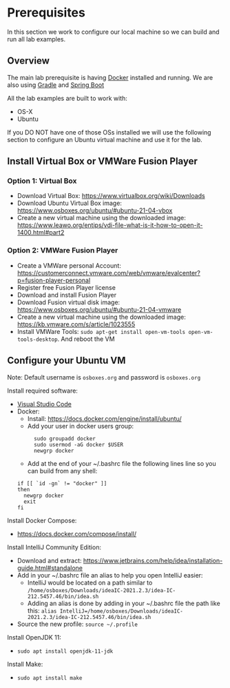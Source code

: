 # Prerequisites

In this section we work to configure our local machine so we can build and run all lab examples.

## Overview
The main lab prerequisite is having [Docker](https://www.docker.com/) installed and running. 
We are also using [Gradle](https://gradle.org/) and [Spring Boot](https://gradle.org/)

All the lab examples are built to work with:
* OS-X
* Ubuntu

If you DO NOT have one of those OSs installed we will use the following section to configure an Ubuntu virtual machine and use it for the lab.

## Install Virtual Box or VMWare Fusion Player

### Option 1: Virtual Box
* Download Virtual Box: https://www.virtualbox.org/wiki/Downloads
* Download Ubuntu Virtual Box image: https://www.osboxes.org/ubuntu/#ubuntu-21-04-vbox
* Create a new virtual machine using the downloaded image: https://www.leawo.org/entips/vdi-file-what-is-it-how-to-open-it-1400.html#part2


### Option 2: VMWare Fusion Player

* Create a VMWare personal Account: https://customerconnect.vmware.com/web/vmware/evalcenter?p=fusion-player-personal
* Register free Fusion Player license
* Download and install Fusion Player 
* Download Fusion virtual disk image: https://www.osboxes.org/ubuntu/#ubuntu-21-04-vmware
* Create a new virtual machine using the downloaded image: https://kb.vmware.com/s/article/1023555
* Install VMWare Tools: `sudo apt-get install open-vm-tools open-vm-tools-desktop`. And reboot the VM


## Configure your Ubuntu VM
Note: Default username is `osboxes.org` and password is `osboxes.org`

Install required software:
* [Visual Studio Code](https://code.visualstudio.com/docs/setup/linux)
* Docker: 
    * Install: https://docs.docker.com/engine/install/ubuntu/
    * Add your user in docker users group: 
      ```
        sudo groupadd docker
        sudo usermod -aG docker $USER
        newgrp docker
      ```
    * Add at the end of your ~/.bashrc file the following lines line so you can build from any shell: 
    ```# Switch groups, but only if necessary
    if [[ `id -gn` != "docker" ]]
    then
      newgrp docker
      exit
    fi
    ```

Install Docker Compose:
* https://docs.docker.com/compose/install/

Install IntelliJ Community Edition: 
* Download and extract: https://www.jetbrains.com/help/idea/installation-guide.html#standalone 
* Add in your ~/.bashrc file an alias to help you open IntelliJ easier:
  * IntelliJ would be located on a path similar to `/home/osboxes/Downloads/ideaIC-2021.2.3/idea-IC-212.5457.46/bin/idea.sh`
  * Adding an alias is done by adding in your ~/.bashrc file the path like this: ```alias IntelliJ=/home/osboxes/Downloads/ideaIC-2021.2.3/idea-IC-212.5457.46/bin/idea.sh```
* Source the new profile: `source ~/.profile`

Install OpenJDK 11:  
* `sudo apt install openjdk-11-jdk`

Install Make: 
* `sudo apt install make`
